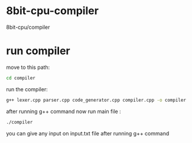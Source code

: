 # 8bit-cpu-compiler
8bit-cpu/compiler
# run compiler

move to this path:

```bash
cd compiler
```
run the compiler:

```bash
g++ lexer.cpp parser.cpp code_generator.cpp compiler.cpp -o compiler
```
after running g++ command now run main file :

```bash
./compiler
```
you can give any input on input.txt file after running g++ command

